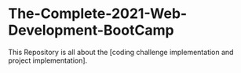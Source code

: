 # The-Complete-2021-Web-Development-BootCamp
This Repository is all about the [coding challenge implementation and project implementation].
